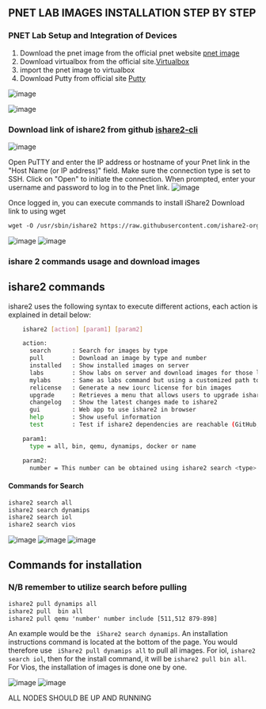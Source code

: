 ## PNET LAB IMAGES INSTALLATION STEP BY STEP
### PNET Lab Setup and Integration of Devices

1. Download the pnet image from the official pnet website [pnet image](https://pnetlab.com/pages/download)
2. Download virtualbox from the official site.[Virtualbox](https://www.virtualbox.org/)
3. import the pnet image to virtualbox
4. Download Putty from official site [Putty](https://www.putty.org/)

![image](https://github.com/rodneykabiru/PnetSetup/assets/25923110/30863651-82e5-4735-89b3-26c99bcb89c1)

<!-- 5. update pnet to the latest version 5.3.11 use winscp sftp to trnsfer the file to the machine from your local machine -->

![image](https://github.com/rodneykabiru/PnetSetup/assets/25923110/91c413f0-34f0-42c4-953a-790c506df41b)
### Download link of ishare2 from github [ishare2-cli](https://github.com/ishare2-org/ishare2-cli)
![image](https://github.com/rodneykabiru/PnetSetup/assets/25923110/40259989-5cfe-4dbd-ad7f-9c38f085e7a8)

Open PuTTY and enter the IP address or hostname of your Pnet link in the "Host Name (or IP address)" field.
Make sure the connection type is set to SSH.
Click on "Open" to initiate the connection.
When prompted, enter your username and password to log in to the Pnet link.
![image](https://github.com/rodneykabiru/PnetSetup/assets/25923110/f7f238a7-0815-48d1-9bb9-6acd596b31d4)

Once logged in, you can execute commands to install iShare2
Download link to using wget
```html
wget -O /usr/sbin/ishare2 https://raw.githubusercontent.com/ishare2-org/ishare2-cli/main/ishare2
```
![image](https://github.com/rodneykabiru/PnetSetup/assets/25923110/d3933fd4-ccad-45a3-93c9-4ad03719175f)
![image](https://github.com/rodneykabiru/PnetSetup/assets/25923110/4a73745e-fb6e-4828-a9a6-b627e3f0bce8)


### ishare 2 commands usage and download images
## ishare2 commands

ishare2 uses the following syntax to execute different actions, each action is explained in detail below:

```bash
    ishare2 [action] [param1] [param2]

    action:
      search      : Search for images by type
      pull        : Download an image by type and number
      installed   : Show installed images on server
      labs        : Show labs on server and download images for those labs
      mylabs      : Same as labs command but using a customized path to labs
      relicense   : Generate a new iourc license for bin images
      upgrade     : Retrieves a menu that allows users to upgrade ishare2 and PNETLab VM
      changelog   : Show the latest changes made to ishare2
      gui         : Web app to use ishare2 in browser
      help        : Show useful information
      test        : Test if ishare2 dependencies are reachable (GitHub, Google Spreadsheets)

    param1:
      type = all, bin, qemu, dynamips, docker or name

    param2:
      number = This number can be obtained using ishare2 search <type>
```
#### Commands for Search
```html
ishare2 search all
ishare2 search dynamips
ishare2 search iol
ishare2 search vios
```

![image](https://github.com/rodneykabiru/PnetSetup/assets/25923110/8df2c039-c087-4009-9344-fc177edd3ca7)
![image](https://github.com/rodneykabiru/PnetSetup/assets/25923110/08cba9d5-83bf-40d3-81c4-dfc6f821c3e4)
![image](https://github.com/rodneykabiru/PnetSetup/assets/25923110/954d65a2-aac0-4eb0-9480-81215b0983c9)

## Commands for installation
### N/B remember to utilize search before pulling
```html
ishare2 pull dynamips all
ishare2 pull  bin all
ishare2 pull qemu 'number' number include [511,512 879-898]
```
An example would be the ``` iShare2 search dynamips```. An installation instructions command is located at the bottom of the page. You would therefore use ``` iShare2 pull dynamips all``` to pull all images. For iol, ```ishare2 search iol```, then for the install command, it will be ```ishare2 pull bin all```. For Vios, the installation of images is done one by one. 

![image](https://github.com/rodneykabiru/PnetSetup/assets/25923110/170dbd8f-88f5-4b77-b3f1-c76b2d1c7266)
![image](https://github.com/rodneykabiru/PnetSetup/assets/25923110/5718dfa3-5826-4029-87fc-f0dfdffb9f66)

 ALL NODES SHOULD BE UP AND RUNNING







